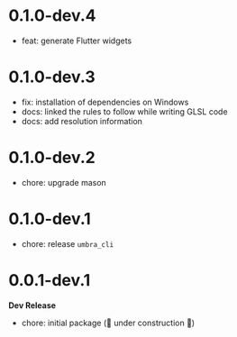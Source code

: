 # 0.1.0-dev.4

- feat: generate Flutter widgets

# 0.1.0-dev.3

- fix: installation of dependencies on Windows
- docs: linked the rules to follow while writing GLSL code
- docs: add resolution information

# 0.1.0-dev.2

- chore: upgrade mason

# 0.1.0-dev.1

- chore: release `umbra_cli`

# 0.0.1-dev.1

**Dev Release**

- chore: initial package (🚧 under construction 🚧)
